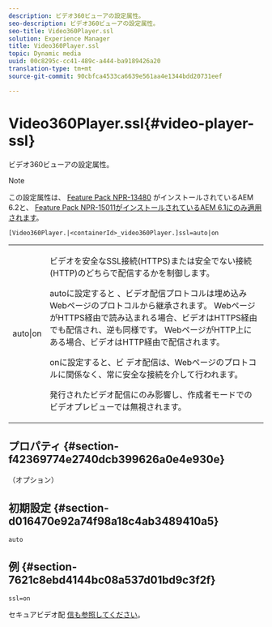 ```yaml
---
description: ビデオ360ビューアの設定属性。
seo-description: ビデオ360ビューアの設定属性。
seo-title: Video360Player.ssl
solution: Experience Manager
title: Video360Player.ssl
topic: Dynamic media
uuid: 00c8295c-cc41-489c-a444-ba9189426a20
translation-type: tm+mt
source-git-commit: 90cbfca4533ca6639e561aa4e1344bdd20731eef

---
```



# Video360Player.ssl{#video-player-ssl}

ビデオ360ビューアの設定属性。

>[!NOTE]
>
>この設定属性は、 [Feature Pack NPR-13480](https://www.adobeaemcloud.com/content/marketplace/marketplaceProxy.html?packagePath=/content/companies/public/adobe/packages/cq620/featurepack/cq-6.2.0-featurepack-13480) がインストールされているAEM 6.2と、 [Feature Pack NPR-15011がインストールされているAEM 6.1にのみ適用されます](https://www.adobeaemcloud.com/content/marketplace/marketplaceProxy.html?packagePath=/content/companies/public/adobe/packages/cq610/featurepack/cq-6.1.0-featurepack-15011)。

`[Video360Player.|<containerId>_video360Player.]ssl=auto|on`

<table id="table_C616483932C2482CA9794DDD7313FD7C"> 
 <tbody> 
  <tr> 
   <td colname="col1"> <p> <span class="codeph"> auto|on</span> </p> </td> 
   <td colname="col2"> <p> ビデオを安全なSSL接続(HTTPS)または安全でない接続(HTTP)のどちらで配信するかを制御します。 </p> <p>autoに設定すると <span class="codeph"></span> 、ビデオ配信プロトコルは埋め込みWebページのプロトコルから継承されます。 WebページがHTTPS経由で読み込まれる場合、ビデオはHTTPS経由でも配信され、逆も同様です。 WebページがHTTP上にある場合、ビデオはHTTP経由で配信されます。 </p> <p>onに設定すると、ビ <span class="codeph"> デオ配信は</span>、Webページのプロトコルに関係なく、常に安全な接続を介して行われます。 </p> <p>発行されたビデオ配信にのみ影響し、作成者モードでのビデオプレビューでは無視されます。 </p> </td> 
  </tr> 
 </tbody> 
</table>

## プロパティ {#section-f42369774e2740dcb399626a0e4e930e}

（オプション）

## 初期設定 {#section-d016470e92a74f98a18c4ab3489410a5}

`auto`

## 例 {#section-7621c8ebd4144bc08a537d01bd9c3f2f}

```
ssl=on
```

<!--<a id="section_5943AC73316749C68761FF7F74DA7547"></a>-->

セキュアビデオ配 [信も参照してください](../../../c-html5-aem-asset-viewers/c-html5-aem-video360/c-html5-aem-video360-securevideodelivery.md#concept-13f66fdd4a52494aa516cd0f36fdac27)。
